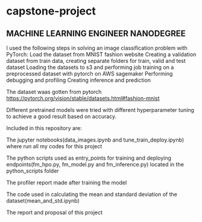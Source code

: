 # capstone-project
## MACHINE LEARNING ENGINEER NANODEGREE

I used the following steps in solving an image classification problem with PyTorch: Load the dataset from MNIST fashion website Creating a validation dataset from train data, creating separate folders for train, valid and test dataset Loading the datasets to s3 and performing job training on a preprocessed dataset with pytorch on AWS sagemaker Performing debugging and profiling Creating inference and prediction

The dataset waas gotten from pytorch  https://pytorch.org/vision/stable/datasets.html#fashion-mnist

Different pretrained models were tried with different hyperparameter tuning to achieve a good result based on accuracy.

Included in this repository are:

The jupyter notebooks(data_images.ipynb and tune_train_deploy.ipynb) where run all my codes for this project

The python scripts used as entry_points for training and deploying endpoints(fm_hpo.py, fm_model.py and fm_inference.py) located in the python_scripts folder

The profiler report made after training the model

The code used in calculating the mean and standard deviation of the dataset(mean_and_std.ipynb)

The report and proposal of this project
